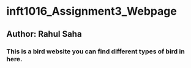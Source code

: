 # inft1016_Assignment3_Webpage
## Author: Rahul Saha
### This is a bird website you can find different types of bird in here.  
